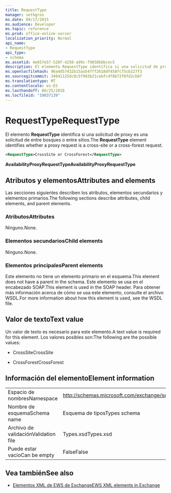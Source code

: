 ```yaml
---
title: RequestType
manager: sethgros
ms.date: 09/17/2015
ms.audience: Developer
ms.topic: reference
ms.prod: office-online-server
localization_priority: Normal
api_name:
- RequestType
api_type:
- schema
ms.assetid: 4e657e57-528f-4250-a99c-f9850bbbcec5
description: El elemento RequestType identifica si una solicitud de proxy es una solicitud de entre bosques o entre sitios.
ms.openlocfilehash: 96a4d57432b15aa54fff2618df458fc75cb227f3
ms.sourcegitcommit: 34041125dc8c5f993b21cebfc4f8b72f0fd2cb6f
ms.translationtype: MT
ms.contentlocale: es-ES
ms.lasthandoff: 06/25/2018
ms.locfileid: "19837139"
---
```

# <a name="requesttype"></a><span data-ttu-id="3e72a-103">RequestType</span><span class="sxs-lookup"><span data-stu-id="3e72a-103">RequestType</span></span>

<span data-ttu-id="3e72a-104">El elemento **RequestType** identifica si una solicitud de proxy es una solicitud de entre bosques o entre sitios.</span><span class="sxs-lookup"><span data-stu-id="3e72a-104">The **RequestType** element identifies whether a proxy request is a cross-site or a cross-forest request.</span></span> 
  
```xml
<RequestType>CrossSite or CrossForest</RequestType>
```

 <span data-ttu-id="3e72a-105">**AvailabilityProxyRequestType**</span><span class="sxs-lookup"><span data-stu-id="3e72a-105">**AvailabilityProxyRequestType**</span></span>
## <a name="attributes-and-elements"></a><span data-ttu-id="3e72a-106">Atributos y elementos</span><span class="sxs-lookup"><span data-stu-id="3e72a-106">Attributes and elements</span></span>

<span data-ttu-id="3e72a-107">Las secciones siguientes describen los atributos, elementos secundarios y elementos primarios.</span><span class="sxs-lookup"><span data-stu-id="3e72a-107">The following sections describe attributes, child elements, and parent elements.</span></span>
  
### <a name="attributes"></a><span data-ttu-id="3e72a-108">Atributos</span><span class="sxs-lookup"><span data-stu-id="3e72a-108">Attributes</span></span>

<span data-ttu-id="3e72a-109">Ninguno.</span><span class="sxs-lookup"><span data-stu-id="3e72a-109">None.</span></span>
  
### <a name="child-elements"></a><span data-ttu-id="3e72a-110">Elementos secundarios</span><span class="sxs-lookup"><span data-stu-id="3e72a-110">Child elements</span></span>

<span data-ttu-id="3e72a-111">Ninguno.</span><span class="sxs-lookup"><span data-stu-id="3e72a-111">None.</span></span>
  
### <a name="parent-elements"></a><span data-ttu-id="3e72a-112">Elementos principales</span><span class="sxs-lookup"><span data-stu-id="3e72a-112">Parent elements</span></span>

<span data-ttu-id="3e72a-113">Este elemento no tiene un elemento primario en el esquema.</span><span class="sxs-lookup"><span data-stu-id="3e72a-113">This element does not have a parent in the schema.</span></span> <span data-ttu-id="3e72a-114">Este elemento se usa en el encabezado SOAP.</span><span class="sxs-lookup"><span data-stu-id="3e72a-114">This element is used in the SOAP header.</span></span> <span data-ttu-id="3e72a-115">Para obtener más información acerca de cómo se usa este elemento, consulte el archivo WSDL.</span><span class="sxs-lookup"><span data-stu-id="3e72a-115">For more information about how this element is used, see the WSDL file.</span></span>
  
## <a name="text-value"></a><span data-ttu-id="3e72a-116">Valor de texto</span><span class="sxs-lookup"><span data-stu-id="3e72a-116">Text value</span></span>

<span data-ttu-id="3e72a-117">Un valor de texto es necesario para este elemento.</span><span class="sxs-lookup"><span data-stu-id="3e72a-117">A text value is required for this element.</span></span> <span data-ttu-id="3e72a-118">Los valores posibles son:</span><span class="sxs-lookup"><span data-stu-id="3e72a-118">The following are the possible values:</span></span>
  
- <span data-ttu-id="3e72a-119">CrossSite</span><span class="sxs-lookup"><span data-stu-id="3e72a-119">CrossSite</span></span>
    
- <span data-ttu-id="3e72a-120">CrossForest</span><span class="sxs-lookup"><span data-stu-id="3e72a-120">CrossForest</span></span>
    
## <a name="element-information"></a><span data-ttu-id="3e72a-121">Información del elemento</span><span class="sxs-lookup"><span data-stu-id="3e72a-121">Element information</span></span>

|||
|:-----|:-----|
|<span data-ttu-id="3e72a-122">Espacio de nombres</span><span class="sxs-lookup"><span data-stu-id="3e72a-122">Namespace</span></span>  <br/> |http://schemas.microsoft.com/exchange/services/2006/types  <br/> |
|<span data-ttu-id="3e72a-123">Nombre de esquema</span><span class="sxs-lookup"><span data-stu-id="3e72a-123">Schema name</span></span>  <br/> |<span data-ttu-id="3e72a-124">Esquema de tipos</span><span class="sxs-lookup"><span data-stu-id="3e72a-124">Types schema</span></span>  <br/> |
|<span data-ttu-id="3e72a-125">Archivo de validación</span><span class="sxs-lookup"><span data-stu-id="3e72a-125">Validation file</span></span>  <br/> |<span data-ttu-id="3e72a-126">Types.xsd</span><span class="sxs-lookup"><span data-stu-id="3e72a-126">Types.xsd</span></span>  <br/> |
|<span data-ttu-id="3e72a-127">Puede estar vacío</span><span class="sxs-lookup"><span data-stu-id="3e72a-127">Can be empty</span></span>  <br/> |<span data-ttu-id="3e72a-128">False</span><span class="sxs-lookup"><span data-stu-id="3e72a-128">False</span></span>  <br/> |
   
## <a name="see-also"></a><span data-ttu-id="3e72a-129">Vea también</span><span class="sxs-lookup"><span data-stu-id="3e72a-129">See also</span></span>



- [<span data-ttu-id="3e72a-130">Elementos XML de EWS de Exchange</span><span class="sxs-lookup"><span data-stu-id="3e72a-130">EWS XML elements in Exchange</span></span>](ews-xml-elements-in-exchange.md)

